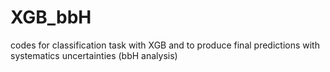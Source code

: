 # XGB_bbH
codes for classification task with XGB and to produce final predictions with systematics uncertainties (bbH analysis)
